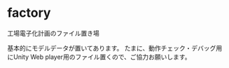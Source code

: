 # factory
工場電子化計画のファイル置き場

基本的にモデルデータが置いてあります。
たまに、動作チェック・デバッグ用にUnity Web player用のファイル置くので、ご協力お願いします。
